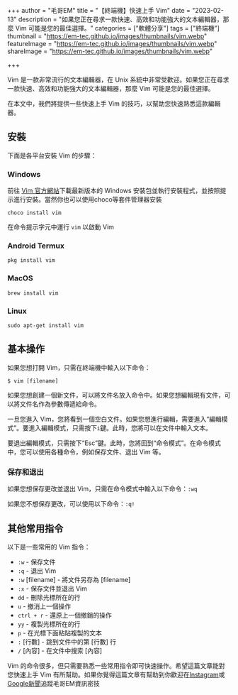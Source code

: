 +++
author = "毛哥EM"
title = "【終端機】快速上手 Vim"
date = "2023-02-13"
description = "如果您正在尋求一款快速、高效和功能強大的文本編輯器，那麼 Vim 可能是您的最佳選擇。"
categories = ["軟體分享"]
tags = ["終端機"]
thumbnail = "https://em-tec.github.io/images/thumbnails/vim.webp"
featureImage = "https://em-tec.github.io/images/thumbnails/vim.webp"
shareImage = "https://em-tec.github.io/images/thumbnails/vim.webp"

+++

Vim 是一款非常流行的文本編輯器，在 Unix 系統中非常受歡迎。如果您正在尋求一款快速、高效和功能強大的文本編輯器，那麼 Vim 可能是您的最佳選擇。

<!--more-->

在本文中，我們將提供一些快速上手 Vim 的技巧，以幫助您快速熟悉這款編輯器。

## 安裝

下面是各平台安裝 Vim 的步驟：

### Windows

前往 [Vim 官方網站](https://www.vim.org/download.php)下載最新版本的 Windows 安裝包並執行安裝程式，並按照提示進行安裝。當然你也可以使用choco等套件管理器安裝

```
choco install vim
```

在命令提示字元中運行 `vim` 以啟動 Vim

### Android Termux

```
pkg install vim
```

### MacOS

```
brew install vim
```

### Linux

```
sudo apt-get install vim
```

## 基本操作

如果您想打開 Vim，只需在終端機中輸入以下命令：

```
$ vim [filename]
```

如果您想創建一個新文件，可以將文件名放入命令中。如果您想編輯現有文件，可以將文件名作為參數傳遞給命令。

一旦您進入 Vim，您將看到一個空白文件。如果您想進行編輯，需要進入“編輯模式”。要進入編輯模式，只需按下`i`鍵。此時，您將可以在文件中輸入文本。

要退出編輯模式，只需按下“Esc”鍵。此時，您將回到“命令模式”。在命令模式中，您可以使用各種命令，例如保存文件、退出 Vim 等。

### 保存和退出

如果您想保存更改並退出 Vim，只需在命令模式中輸入以下命令：`:wq`

如果您不想保存更改，可以使用以下命令：`:q!`

## 其他常用指令

以下是一些常用的 Vim 指令：

* `:w` - 保存文件
* `:q` - 退出 Vim
* `:w` [filename] - 將文件另存為 [filename]
* `:x` - 保存文件並退出 Vim
* `dd` - 刪除光標所在的行
* `u` - 撤消上一個操作
* `ctrl + r` - 還原上一個撤銷的操作
* `yy` - 複製光標所在的行
* `p` - 在光標下面粘貼複製的文本
* `:` [行數] - 跳到文件中的第 [行數] 行
* `/` [內容] - 在文件中搜索 [內容]

Vim 的命令很多，但只需要熟悉一些常用指令即可快速操作。希望這篇文章能對您快速上手 Vim 有所幫助。如果你覺得這篇文章有幫助到你歡迎在[Instagram](https://instagram.com/em.tec.blog)或[Google新聞](https://news.google.com/s/CBIwgtnWzKAB?sceid=TW:zh-Hant&sceid=TW:zh-Hant&r=11&oc=1)追蹤毛哥EM資訊密技